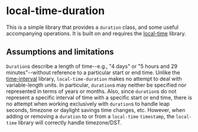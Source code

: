 
local-time-duration
===================

This is a simple library that provides a `duration` class, and some useful accompanying operations. It is built on and requires the [local-time](http://common-lisp.net/projects/local-time/) library.

Assumptions and limitations
---------------------------

`Duration`s describe a length of time--e.g., "4 days" or "5 hours and 29 minutes"--without reference to a particular start or end time. Unlike the [time-interval](https://github.com/enaeher/local-time-duration) library, `local-time-duration` makes no attempt to deal with variable-length units. In particular, `duration`s may neither be specified nor represented in terms of years or months. Also, since `duration`s do not represent a specific interval of time with a specific start or end time, there is no attempt when working exclusively with `duration`s to handle leap seconds, timezone or daylight savings time changes, etc. However, when adding or removing a `duration` to or from a `local-time` `timestamp`, the `local-time` library will correctly handle timezone/DST.